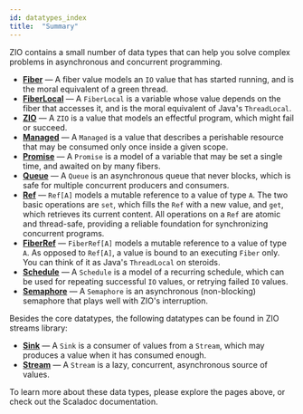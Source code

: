 ```yaml
---
id: datatypes_index
title:  "Summary"
---
```


ZIO contains a small number of data types that can help you solve complex problems in asynchronous and concurrent programming.

 - **[Fiber](fiber.md)** — A fiber value models an `IO` value that has started running, and is the moral equivalent of a green thread.
 - **[FiberLocal](fiberlocal.md)** — A `FiberLocal` is a variable whose value depends on the fiber that accesses it, and is the moral equivalent of Java's `ThreadLocal`.
 - **[ZIO](io.md)** — A `ZIO` is a value that models an effectful program, which might fail or succeed.
 - **[Managed](managed.md)** — A `Managed` is a value that describes a perishable resource that may be consumed only once inside a given scope.
 - **[Promise](promise.md)** — A `Promise` is a model of a variable that may be set a single time, and awaited on by many fibers.
 - **[Queue](queue.md)** — A `Queue` is an asynchronous queue that never blocks, which is safe for multiple concurrent producers and consumers.
 - **[Ref](ref.md)** — `Ref[A]` models a mutable reference to a value of type `A`. The two basic operations are `set`, which fills the `Ref` with a new value, and `get`, which retrieves its current content. All operations on a `Ref` are atomic and thread-safe, providing a reliable foundation for synchronizing concurrent programs.
 - **[FiberRef](fiberref.md)** — `FiberRef[A]` models a mutable reference to a value of type `A`. As opposed to `Ref[A]`, a value is bound to an executing `Fiber` only.  You can think of it as Java's `ThreadLocal` on steroids.
 - **[Schedule](schedule.md)** — A `Schedule` is a model of a recurring schedule, which can be used for repeating successful `IO` values, or retrying failed `IO` values.
 - **[Semaphore](semaphore.md)** — A `Semaphore` is an asynchronous (non-blocking) semaphore that plays well with ZIO's interruption.

Besides the core datatypes, the following datatypes can be found in ZIO streams library:

 - **[Sink](sink.md)** — A `Sink` is a consumer of values from a `Stream`, which may produces a value when it has consumed enough.
 - **[Stream](stream.md)** — A `Stream` is a lazy, concurrent, asynchronous source of values.

To learn more about these data types, please explore the pages above, or check out the Scaladoc documentation.
